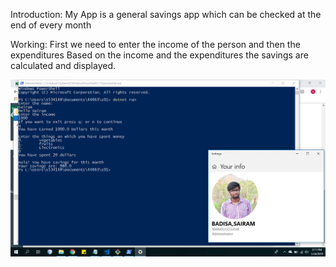 Introduction:
My App is a general savings app which can be checked at the end of every month

Working:
First we need to enter the income of the person and then the expenditures
Based on the income and the expenditures the savings are calculated and displayed.

![output](https://github.com/badisasairam/s01/blob/master/Screenshot%20(133).png)
